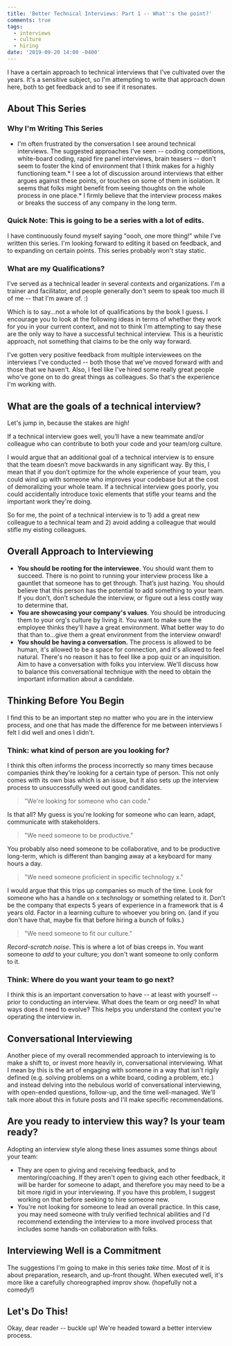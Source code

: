 ```yaml
---
title: 'Better Technical Interviews: Part 1 -- What''s the point?'
comments: true
tags:
  - interviews
  - culture
  - hiring
date: '2019-09-20 14:00 -0400'
---
```

I have a certain approach to technical interviews that I’ve cultivated over the years. It's a sensitive subject, so I'm attempting to write that approach down here, both to get feedback and to see if it resonates.

## About This Series

### Why I'm Writing This Series

* I'm often frustrated by the conversation I see around technical interviews. The suggested approaches I've seen -- coding competitions, white-board coding, rapid fire panel interviews, brain teasers -- don't seem to foster the kind of environment that I think makes for a highly functioning team.* I see a lot of discussion around interviews that either argues against these points, or touches on some of them in isolation. It seems that folks might benefit from seeing thoughts on the whole process in one place.* I firmly believe that the interview process makes or breaks the success of any company in the long term.

### Quick Note: This is going to be a series with a lot of edits.

I have continuously found myself saying "oooh, one more thing!" while I've written this series. I'm looking forward to editing it based on feedback, and to expanding on certain points. This series probably won't stay static.

### What are my Qualifications?

I've served as a technical leader in several contexts and organizations. I'm a trainer and facilitator, and people generally don't seem to speak too much ill of me -- that I'm aware of. :)

Which is to say...not a whole lot of qualifications by the book I guess. I encourage you to look at the following ideas in terms of whether they work for you in your current context, and not to think I'm attempting to say these are the only way to have a successful technical interview. This is a heuristic approach, not something that claims to be the only way forward.

I've gotten very positive feedback from multiple interviewees on the interviews I've conducted -- both those that we've moved forward with and those that we haven't.  Also, I feel like I've hired some really great people who've gone on to do great things as colleagues. So that's the experience I'm working with.

## What are the goals of a technical interview?

Let's jump in, because the stakes are high!

If a technical interview goes well, you’ll have a new teammate and/or colleague who can contribute to both your code and your team/org culture.

I would argue that an additional goal of a technical interview is to ensure that the team doesn’t move backwards in any significant way. By this, I mean that if you don’t optimize for the whole experience of your team, you could wind up with someone who improves your codebase but at the cost of demoralizing your whole team. If a technical interview goes poorly, you could accidentally introduce toxic elements that stifle your teams and the important work they're doing.

So for me, the point of a technical interview is to 1) add a great new colleague to a technical team and 2) avoid adding a colleague that would stifle my eisting colleagues.

## Overall Approach to Interviewing

* **You should be rooting for the interviewee**. You should want them to succeed. There is no point to running your interview process like a gauntlet that someone has to get through. That’s just hazing. You should believe that this person has the potential to add something to your team. If you don’t, don’t schedule the interview, or figure out a less costly way to determine that.
* **You are showcasing your company's values**. You should be introducing them to your org's culture by living it. You want to make sure the employee thinks they’ll have a great environment. What better way to do that than to...give them a great environment from the interview onward!
* **You should be having a conversation.** The process is allowed to be human, it's allowed to be a space for connection, and it's allowed to feel natural. There's no reason it has to feel like a pop quiz or an inquisition. Aim to have a conversation with folks you interview. We'll discuss how to balance this conversational technique with the need to obtain the important information about a candidate.

## Thinking Before You Begin

I find this to be an important step no matter who you are in the interview process, and one that has made the difference for me between interviews I felt I did well and ones I didn't.

### Think: what kind of person are you looking for?

I think this often informs the process incorrectly so many times because companies think they're looking for a certain type of person. This not only comes with its own bias which is an issue, but it also sets up the interview process to unsuccessfully weed out good candidates.

> "We're looking for someone who can code."

Is that all? My guess is you're looking for someone who can learn, adapt, communicate with stakeholders.

> "We need someone to be productive."

You probably also need someone to be collaborative, and to be productive long-term, which is different than banging away at a keyboard for many hours a day.

> "We need someone proficient in specific technology x."

I would argue that this trips up companies so much of the time. Look for someone who has a handle on x technology or something related to it. Don't be the company that expects 5 years of experience in a framework that is 4 years old. Factor in a learning culture to whoever you bring on. (and if you don't have that, maybe fix that before hiring a bunch of folks.)

> "We need someone to fit our culture."

_Record-scratch noise_. This is where a lot of bias creeps in. You want someone to _add_ to your culture; you don't want someone to only conform to it.

### Think: Where do you want your team to go next?

I think this is an important conversation to have -- at least with yourself -- prior to conducting an interview. What does the team or org need? In what ways does it need to evolve? This helps you understand the context you're operating the interview in.

## Conversational Interviewing

Another piece of my overall recommended approach to interviewing is to make a shift to, or invest more heavily in, conversational interviewing. What I mean by this is the art of engaging with someone in a way that isn't rigily defined (e.g. solving problems on a white board, coding a problem, etc.) and instead delving into the nebulous world of conversational interviewing, with open-ended questions, follow-up, and the time well-managed. We'll talk more about this in future posts and I'll make specific recommendations. 

## Are you ready to interview this way? Is your team ready?

Adopting an interview style along these lines assumes some things about your team:

* They are open to giving and receiving feedback, and to mentoring/coaching. If they aren't open to giving each other feedback, it will be harder for someone to adapt, and therefore you may need to be a bit more rigid in your interviewing. If you have this problem, I suggest working on that before seeking to hire someone new.
* You're not looking for someone to lead an overall practice. In this case, you may need someone with truly verified technical abilities and I'd recommend extending the interview to a more involved process that includes some hands-on collaboration with folks. 

## Interviewing Well is a Commitment

The suggestions I'm going to make in this series _take time_. Most of it is about preparation, research, and up-front thought. When executed well, it's more like a carefully choreographed improv show. (hopefully not a comedy!)

## Let's Do This!

Okay, dear reader -- buckle up! We're headed toward a better interview process.
